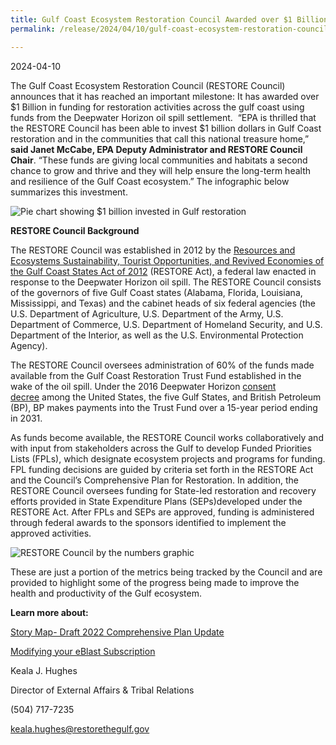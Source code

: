 ```yaml
---
title: Gulf Coast Ecosystem Restoration Council Awarded over $1 Billion  in Gulf Coast Restoration Activities
permalink: /release/2024/04/10/gulf-coast-ecosystem-restoration-council-awarded-over-1-billion-gulf-coast

---
```

2024-04-10

The Gulf Coast Ecosystem Restoration Council (RESTORE Council) announces that it has reached an important milestone: It has awarded over $1 Billion in funding for restoration activities across the gulf coast using funds from the Deepwater Horizon oil spill settlement.  “EPA is thrilled that the RESTORE Council has been able to invest $1 billion dollars in Gulf Coast restoration and in the communities that call this national treasure home,” **said Janet McCabe, EPA Deputy Administrator and RESTORE Council Chair**. “These funds are giving local communities and habitats a second chance to grow and thrive and they will help ensure the long-term health and resilience of the Gulf Coast ecosystem.” The infographic below summarizes this investment.

![Pie chart showing $1 billion invested in Gulf restoration](/sites/default/files/inline-images/1billion_gulfcoastrestoration_eblast.jpg)

**RESTORE Council Background**

The RESTORE Council was established in 2012 by the [Resources and Ecosystems Sustainability, Tourist Opportunities, and Revived Economies of the Gulf Coast States Act of 2012](https://gcc02.safelinks.protection.outlook.com/?url=https%3A%2F%2Fwww.govinfo.gov%2Fcontent%2Fpkg%2FPLAW-112publ141%2Fpdf%2FPLAW-112publ141.pdf&data=05%7C02%7Celwilson%40contractor.usgs.gov%7C8deb28fed54e45f7e4c408dc58b87a63%7C0693b5ba4b184d7b9341f32f400a5494%7C0%7C0%7C638482797043269267%7CUnknown%7CTWFpbGZsb3d8eyJWIjoiMC4wLjAwMDAiLCJQIjoiV2luMzIiLCJBTiI6Ik1haWwiLCJXVCI6Mn0%3D%7C0%7C%7C%7C&sdata=Ww9cqIqVziF1WqpLAEInqjg5iCDhplfLBKzDocpT95E%3D&reserved=0) (RESTORE Act), a federal law enacted in response to the Deepwater Horizon oil spill. The RESTORE Council consists of the governors of five Gulf Coast states (Alabama, Florida, Louisiana, Mississippi, and Texas) and the cabinet heads of six federal agencies (the U.S. Department of Agriculture, U.S. Department of the Army, U.S. Department of Commerce, U.S. Department of Homeland Security, and U.S. Department of the Interior, as well as the U.S. Environmental Protection Agency).  

The RESTORE Council oversees administration of 60% of the funds made available from the Gulf Coast Restoration Trust Fund established in the wake of the oil spill. Under the 2016 Deepwater Horizon [consent decree](https://gcc02.safelinks.protection.outlook.com/?url=https%3A%2F%2Fwww.justice.gov%2Fenrd%2Ffile%2F838066%2Fdownload&data=05%7C02%7Celwilson%40contractor.usgs.gov%7C8deb28fed54e45f7e4c408dc58b87a63%7C0693b5ba4b184d7b9341f32f400a5494%7C0%7C0%7C638482797043279893%7CUnknown%7CTWFpbGZsb3d8eyJWIjoiMC4wLjAwMDAiLCJQIjoiV2luMzIiLCJBTiI6Ik1haWwiLCJXVCI6Mn0%3D%7C0%7C%7C%7C&sdata=cdnDW6kygqP7Nb1p2SL44vaY%2BRk3Y0MQHJsIwj4w8oI%3D&reserved=0) among the United States, the five Gulf States, and British Petroleum (BP), BP makes payments into the Trust Fund over a 15-year period ending in 2031. 

As funds become available, the RESTORE Council works collaboratively and with input from stakeholders across the Gulf to develop Funded Priorities Lists (FPLs), which designate ecosystem projects and programs for funding. FPL funding decisions are guided by criteria set forth in the RESTORE Act and the Council’s Comprehensive Plan for Restoration. In addition, the RESTORE Council oversees funding for State-led restoration and recovery efforts provided in State Expenditure Plans (SEPs)developed under the RESTORE Act. After FPLs and SEPs are approved, funding is administered through federal awards to the sponsors identified to implement the approved activities.

![RESTORE Council by the numbers graphic](/sites/default/files/inline-images/RESTORE%20by%20the%20numbers%20v5.jpg)  

These are just a portion of the metrics being tracked by the Council and are provided to highlight some of the progress being made to improve the health and productivity of the Gulf ecosystem.

**Learn more about:**

[Story Map- Draft 2022 Comprehensive Plan Update](https://gcc02.safelinks.protection.outlook.com/?url=https%3A%2F%2Farcg.is%2F0vzX841&data=05%7C02%7Celwilson%40contractor.usgs.gov%7C8deb28fed54e45f7e4c408dc58b87a63%7C0693b5ba4b184d7b9341f32f400a5494%7C0%7C0%7C638482797043287885%7CUnknown%7CTWFpbGZsb3d8eyJWIjoiMC4wLjAwMDAiLCJQIjoiV2luMzIiLCJBTiI6Ik1haWwiLCJXVCI6Mn0%3D%7C0%7C%7C%7C&sdata=ZYVKfW%2BDa9PC3x0ycZWo3vb5KFYS6BWebAldlQAjz44%3D&reserved=0)

[Modifying your eBlast Subscription](https://gcc02.safelinks.protection.outlook.com/?url=https%3A%2F%2Fwww.restorethegulf.gov%2Fapps%2Feblast%2FModifyInformation.aspx&data=05%7C02%7Celwilson%40contractor.usgs.gov%7C8deb28fed54e45f7e4c408dc58b87a63%7C0693b5ba4b184d7b9341f32f400a5494%7C0%7C0%7C638482797043294718%7CUnknown%7CTWFpbGZsb3d8eyJWIjoiMC4wLjAwMDAiLCJQIjoiV2luMzIiLCJBTiI6Ik1haWwiLCJXVCI6Mn0%3D%7C0%7C%7C%7C&sdata=3hxG10U4DqreSXUgQHsKv1wEvwPvA9FbxtvqpDhmoUc%3D&reserved=0)

Keala J. Hughes

Director of External Affairs & Tribal Relations

(504) 717-7235

[keala.hughes@restorethegulf.gov](mailto:keala.hughes@restorethegulf.gov)